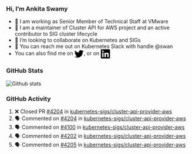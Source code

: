 ### Hi, I’m Ankita Swamy

- 💼 I am working as Senior Member of Technical Staff at VMware
- 👀 I am a maintainer of Cluster API for AWS project and an active contributor to SIG cluster lifecycle
- 💞️ I’m looking to collaborate on Kubernetes and SIGs
- 💬 You can reach me out on Kubernetes Slack with handle @swan
- You can also find me on <a href="https://twitter.com/SwamyAnkita" target="blank"><img align="center" src="https://raw.githubusercontent.com/Ankitasw/Ankitasw/master/svg/twitter.svg" alt="Ankitasw" height="25" width="25" color="#1DA1f2" /></a>, or on <a href="https://www.linkedin.com/in/Ankitaswamy/" target="blank"><img align="center" src="https://raw.githubusercontent.com/Ankitasw/Ankitasw/master/svg/linkedin.svg" alt="Ankitasw" height="25" width="25" /></a>

### GitHub Stats
![Github stats](https://github-readme-stats.vercel.app/api?username=Ankitasw&count_private=true&show_icons=true&theme=tokyonight)

### GitHub Activity 
<!--START_SECTION:activity-->
1. ❌ Closed PR [#4204](https://github.com/kubernetes-sigs/cluster-api-provider-aws/pull/4204) in [kubernetes-sigs/cluster-api-provider-aws](https://github.com/kubernetes-sigs/cluster-api-provider-aws)
2. 🗣 Commented on [#4204](https://github.com/kubernetes-sigs/cluster-api-provider-aws/issues/4204) in [kubernetes-sigs/cluster-api-provider-aws](https://github.com/kubernetes-sigs/cluster-api-provider-aws)
3. 🗣 Commented on [#4100](https://github.com/kubernetes-sigs/cluster-api-provider-aws/issues/4100) in [kubernetes-sigs/cluster-api-provider-aws](https://github.com/kubernetes-sigs/cluster-api-provider-aws)
4. 🗣 Commented on [#4202](https://github.com/kubernetes-sigs/cluster-api-provider-aws/issues/4202) in [kubernetes-sigs/cluster-api-provider-aws](https://github.com/kubernetes-sigs/cluster-api-provider-aws)
5. 🗣 Commented on [#4205](https://github.com/kubernetes-sigs/cluster-api-provider-aws/issues/4205) in [kubernetes-sigs/cluster-api-provider-aws](https://github.com/kubernetes-sigs/cluster-api-provider-aws)
<!--END_SECTION:activity-->
